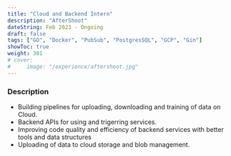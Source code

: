 ```yaml
---
title: "Cloud and Backend Intern"
description: "AfterShoot"
dateString: Feb 2023 - Ongoing
draft: false
tags: ["GO", "Docker", "PubSub", "PostgresSQL", "GCP", "Gin"]
showToc: true
weight: 301
# cover:
#     image: "/experience/aftershoot.jpg"
--- 
```


### Description

- Building pipelines for uploading, downloading and training of data on Cloud.
- Backend APIs for using and trigerring services.
- Improving code quality and efficiency of backend services with better tools and data structures 
- Uploading of data to cloud storage and blob management.

